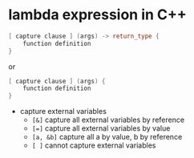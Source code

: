 # lambda expression in C++
```C++
[ capture clause ] (args) -> return_type {
    function definition
}
```
or
```C++
[ capture clause ] (args) {
    function definition
}
```
- capture external variables
  - `[&]` capture all external variables by reference
  - `[=]` capture all external variables by value
  - `[a, &b]` capture all a by value, b by reference
  - `[ ]` cannot capture external variables